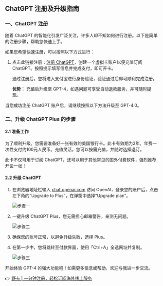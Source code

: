 ## ChatGPT 注册及升级指南

### 一、ChatGPT 注册

随着 ChatGPT 的智能化引发广泛关注，许多人却不知如何进行注册。以下是简单的注册步骤，帮助您快速上手。

如果您希望快速注册，可以按照以下方式进行：

1. 点击此链接注册：[注册 ChatGPT](https://bit.ly/bewildcard)，创建一个虚拟卡账户以便充值订阅 ChatGPT。按照提示填写信息并完成支付，即可开卡。
   
   通过注册后，您将进入支付宝进行身份验证，验证通过后即可顺利完成注册。

   **优势：** 充值后升级至 GPT-4，如遇问题可享受自动退款服务，并可随时提现。

当您成功注册 ChatGPT 账户后，请继续按照以下方法升级至 GPT-4.0。

### 二、升级 ChatGPT Plus 的步骤

#### 2.1 准备工作

为了顺利升级，您需要准备好一张有效的美国银行卡。此卡有效期为2年，年费一次性支付约100元人民币。充值灵活，您可以按需充值，并随时选择退订。

此卡不仅可用于订阅 ChatGPT，还可以用于其他常见的国外付费软件，强烈推荐开设一张！

#### 2.2 升级 ChatGPT

1. 在浏览器地址栏输入 [chat.openai.com](https://chat.openai.com/) 访问 OpenAI，登录您的账户后，点击左下角的“Upgrade to Plus”，在弹窗中选择“Upgrade plan”。
   
   ![步骤一](https://anyubenyu.oss-cn-shanghai.aliyuncs.com/img202401312104031.png)

2. 一键升级 ChatGPT Plus，您无需担心邮箱警告，亲测无问题。

   ![步骤二](https://anyubenyu.oss-cn-shanghai.aliyuncs.com/img202401312106938.png)

3. 确保您的账号正常，以避免升级失败，选择 Plus。

4. 在第一步中，您将跳转至付款界面，使用「Ctrl+A」全选网址并复制。

   ![步骤三](https://anyubenyu.oss-cn-shanghai.aliyuncs.com/img202404100053910.png)

开始体验 GPT-4 的强大功能吧！如需更多信息或帮助，欢迎与我进一步交流。

👉 [野卡 | 一分钟注册，轻松订阅海外线上服务](https://bit.ly/bewildcard)